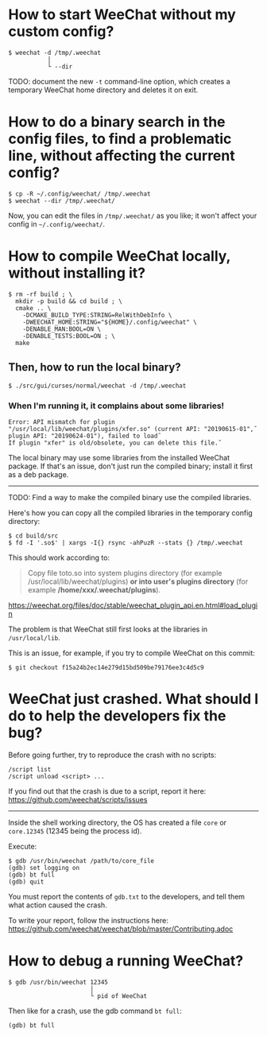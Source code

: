 # How to start WeeChat without my custom config?

    $ weechat -d /tmp/.weechat
               │
               └ --dir

TODO:  document the  new `-t`  command-line  option, which  creates a  temporary
WeeChat home directory and deletes it on exit.

# How to do a binary search in the config files, to find a problematic line, without affecting the current config?

    $ cp -R ~/.config/weechat/ /tmp/.weechat
    $ weechat --dir /tmp/.weechat/

Now, you  can edit the  files in `/tmp/.weechat/` as  you like; it  won't affect
your config in `~/.config/weechat/`.

##
# How to compile WeeChat locally, without installing it?

    $ rm -rf build ; \
      mkdir -p build && cd build ; \
      cmake .. \
        -DCMAKE_BUILD_TYPE:STRING=RelWithDebInfo \
        -DWEECHAT_HOME:STRING="${HOME}/.config/weechat" \
        -DENABLE_MAN:BOOL=ON \
        -DENABLE_TESTS:BOOL=ON ; \
      make

## Then, how to run the local binary?

    $ ./src/gui/curses/normal/weechat -d /tmp/.weechat

### When I'm running it, it complains about some libraries!

    Error: API mismatch for plugin "/usr/local/lib/weechat/plugins/xfer.so" (current API: "20190615-01",˜
    plugin API: "20190624-01"), failed to load˜
    If plugin "xfer" is old/obsolete, you can delete this file.˜

The local binary may use some libraries from the installed WeeChat package.
If that's an  issue, don't just run  the compiled binary; install it  first as a
deb package.

---

TODO: Find a way to make the compiled binary use the compiled libraries.

Here's  how you  can copy  all the  compiled libraries  in the  temporary config
directory:

    $ cd build/src
    $ fd -I '.so$' | xargs -I{} rsync -ahPuzR --stats {} /tmp/.weechat

This should work according to:

   > Copy   file    toto.so   into   system   plugins    directory   (for   example
   > /usr/local/lib/weechat/plugins)  **or  into  user's plugins  directory**  (for
   > example **/home/xxx/.weechat/plugins**).

<https://weechat.org/files/doc/stable/weechat_plugin_api.en.html#load_plugin>

The problem is that WeeChat still first looks at the libraries in `/usr/local/lib`.

This is an issue, for example, if you try to compile WeeChat on this commit:

    $ git checkout f15a24b2ec14e279d15bd509be79176ee3c4d5c9

##
# WeeChat just crashed.  What should I do to help the developers fix the bug?

Before going further, try to reproduce the crash with no scripts:

    /script list
    /script unload <script> ...

If you find out that the crash is due to a script, report it here:
<https://github.com/weechat/scripts/issues>

---

Inside  the  shell working  directory,  the  OS has  created  a  file `core`  or
`core.12345` (12345 being the process id).

Execute:

    $ gdb /usr/bin/weechat /path/to/core_file
    (gdb) set logging on
    (gdb) bt full
    (gdb) quit

You must report the contents of `gdb.txt`  to the developers, and tell them what
action caused the crash.

To write your report, follow the instructions here:
<https://github.com/weechat/weechat/blob/master/Contributing.adoc>

# How to debug a running WeeChat?

    $ gdb /usr/bin/weechat 12345
                           │
                           └ pid of WeeChat

Then like for a crash, use the gdb command `bt full`:

    (gdb) bt full

